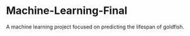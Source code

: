 # Machine-Learning-Final
A machine learning project focused on predicting the lifespan of goldfish.
